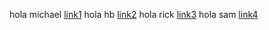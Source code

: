 hola michael
[link1](1.com)
hola hb
[link2](2.com)
hola rick
[link3](3.com)
hola sam
[link4](4.com)
